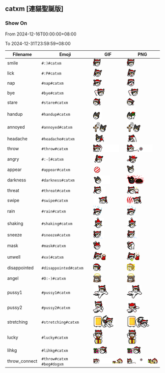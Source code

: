 ## catxm [連貓聖誕版]

### Show On
From 2024-12-16T00:00:00+08:00

To 2024-12-31T23:59:59+08:00

| Filename | Emoji | GIF | PNG |
| --- | --- | --- | --- |
| smile | `#:)#catxm` | ![smile](../../assets/ios/faces/catxm/smile.gif) | ![smile](../../assets/ios/faces_png/catxm/smile.png) |
| lick | `#:P#catxm` | ![lick](../../assets/ios/faces/catxm/lick.gif) | ![lick](../../assets/ios/faces_png/catxm/lick.png) |
| nap | `#nap#catxm` | ![nap](../../assets/ios/faces/catxm/nap.gif) | ![nap](../../assets/ios/faces_png/catxm/nap.png) |
| bye | `#bye#catxm` | ![bye](../../assets/ios/faces/catxm/bye.gif) | ![bye](../../assets/ios/faces_png/catxm/bye.png) |
| stare | `#stare#catxm` | ![stare](../../assets/ios/faces/catxm/stare.gif) | ![stare](../../assets/ios/faces_png/catxm/stare.png) |
| handup | `#handup#catxm` | ![handup](../../assets/ios/faces/catxm/handup.gif) | ![handup](../../assets/ios/faces_png/catxm/handup.png) |
| annoyed | `#annoyed#catxm` | ![annoyed](../../assets/ios/faces/catxm/annoyed.gif) | ![annoyed](../../assets/ios/faces_png/catxm/annoyed.png) |
| headache | `#headache#catxm` | ![headache](../../assets/ios/faces/catxm/headache.gif) | ![headache](../../assets/ios/faces_png/catxm/headache.png) |
| throw | `#throw#catxm` | ![throw](../../assets/ios/faces/catxm/throw.gif) | ![throw](../../assets/ios/faces_png/catxm/throw.png) |
| angry | `#:-[#catxm` | ![angry](../../assets/ios/faces/catxm/angry.gif) | ![angry](../../assets/ios/faces_png/catxm/angry.png) |
| appear | `#appear#catxm` | ![appear](../../assets/ios/faces/catxm/appear.gif) | ![appear](../../assets/ios/faces_png/catxm/appear.png) |
| darkness | `#darkness#catxm` | ![darkness](../../assets/ios/faces/catxm/darkness.gif) | ![darkness](../../assets/ios/faces_png/catxm/darkness.png) |
| threat | `#threat#catxm` | ![threat](../../assets/ios/faces/catxm/threat.gif) | ![threat](../../assets/ios/faces_png/catxm/threat.png) |
| swipe | `#swipe#catxm` | ![swipe](../../assets/ios/faces/catxm/swipe.gif) | ![swipe](../../assets/ios/faces_png/catxm/swipe.png) |
| rain | `#rain#catxm` | ![rain](../../assets/ios/faces/catxm/rain.gif) | ![rain](../../assets/ios/faces_png/catxm/rain.png) |
| shaking | `#shaking#catxm` | ![shaking](../../assets/ios/faces/catxm/shaking.gif) | ![shaking](../../assets/ios/faces_png/catxm/shaking.png) |
| sneeze | `#sneeze#catxm` | ![sneeze](../../assets/ios/faces/catxm/sneeze.gif) | ![sneeze](../../assets/ios/faces_png/catxm/sneeze.png) |
| mask | `#mask#catxm` | ![mask](../../assets/ios/faces/catxm/mask.gif) | ![mask](../../assets/ios/faces_png/catxm/mask.png) |
| unwell | `#xx(#catxm` | ![unwell](../../assets/ios/faces/catxm/unwell.gif) | ![unwell](../../assets/ios/faces_png/catxm/unwell.png) |
| disappointed | `#disappointed#catxm` | ![disappointed](../../assets/ios/faces/catxm/disappointed.gif) | ![disappointed](../../assets/ios/faces_png/catxm/disappointed.png) |
| angel | `#O:-)#catxm` | ![angel](../../assets/ios/faces/catxm/angel.gif) | ![angel](../../assets/ios/faces_png/catxm/angel.png) |
| pussy1 | `#pussy1#catxm` | ![pussy1](../../assets/ios/faces/catxm/pussy1.gif) | ![pussy1](../../assets/ios/faces_png/catxm/pussy1.png) |
| pussy2 | `#pussy2#catxm` | ![pussy2](../../assets/ios/faces/catxm/pussy2.gif) | ![pussy2](../../assets/ios/faces_png/catxm/pussy2.png) |
| stretching | `#stretching#catxm` | ![stretching](../../assets/ios/faces/catxm/stretching.gif) | ![stretching](../../assets/ios/faces_png/catxm/stretching.png) |
| lucky | `#lucky#catxm` | ![lucky](../../assets/ios/faces/catxm/lucky.gif) | ![lucky](../../assets/ios/faces_png/catxm/lucky.png) |
| lihkg | `#lihkg#catxm` | ![lihkg](../../assets/ios/faces/catxm/lihkg.gif) | ![lihkg](../../assets/ios/faces_png/catxm/lihkg.png) |
| throw_connect | `#throw#catxm #beg#dogxm` | ![throw_connect](../../assets/ios/faces/catxm/throw_connect.gif) | ![throw_connect](../../assets/ios/faces_png/catxm/throw_connect.png) |


